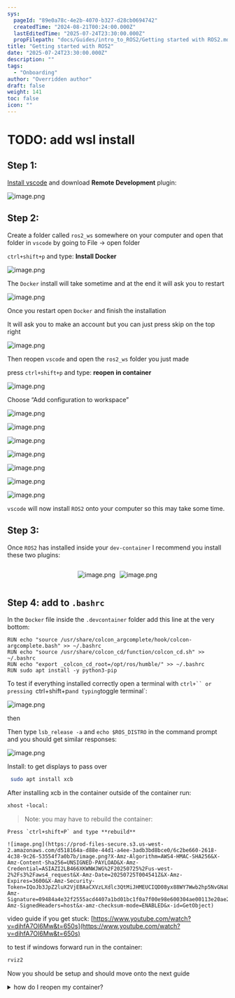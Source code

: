 ```yaml
---
sys:
  pageId: "89e0a78c-4e2b-4070-b327-d28cb0694742"
  createdTime: "2024-08-21T00:24:00.000Z"
  lastEditedTime: "2025-07-24T23:30:00.000Z"
  propFilepath: "docs/Guides/intro_to_ROS2/Getting started with ROS2.md"
title: "Getting started with ROS2"
date: "2025-07-24T23:30:00.000Z"
description: ""
tags:
  - "Onboarding"
author: "Overridden author"
draft: false
weight: 141
toc: false
icon: ""
---
```


# TODO: add wsl install

## Step 1:

[Install vscode](https://code.visualstudio.com/download) and download **Remote Development** plugin:

![image.png](https://prod-files-secure.s3.us-west-2.amazonaws.com/d518164a-d88e-44d1-a4ee-3adb3bd8bce0/efb52993-1881-4a40-b95e-6f020334f022/image.png?X-Amz-Algorithm=AWS4-HMAC-SHA256&X-Amz-Content-Sha256=UNSIGNED-PAYLOAD&X-Amz-Credential=ASIAZI2LB4667EMQTEVS%2F20250725%2Fus-west-2%2Fs3%2Faws4_request&X-Amz-Date=20250725T004534Z&X-Amz-Expires=3600&X-Amz-Security-Token=IQoJb3JpZ2luX2VjEBAaCXVzLXdlc3QtMiJIMEYCIQDqUZ%2FZkLbmGdbhWGvIsuTCrxGlZ0%2B47iQeDwT%2BbTUeeQIhAJXEd2%2BFBQt5zZM0ni%2BraV4syLv8BVdizG%2BuP1vtPcN6Kv8DCDkQABoMNjM3NDIzMTgzODA1IgxavljAIGW2jUBPoLAq3APRK%2BfsM7fAOgk%2FrZuqe39t10%2BkJrnzdBw%2BfoE1%2Fn7kpQ0DkUDENHaXV5dToPC9qAAXEEd3vTJymI0veNdYW6LdDXM0SQOVvlmjwPeOk%2FIf5mnUH9hARK6t7xqMRQQpROs8aZuDoP44jWMURNyHoY7LBvtVo8V4aIQm5UtnT%2B3N90ogR9GO3esoTX6UMCd7pGstyUBt6DJRP76CI5mD8%2F0sQxAZGB5%2Bep86KMUji45vesRgbjIT9ZZJmmbt5UJMq96bPiXs%2B74ovY7PEsTcpA9IX7bCk3cM51rPc6cuYo0nJijcD%2F%2F5OchEkcmcrhDBQuePaMOtZ%2FVz%2BkiK46U3eggIfxjWGO3oDe9eglYNIO3JW%2F84I2jj9cJbBBEUXKZJq%2B43BNZmVi5eefw4EXhr3bJFpuKLW7ZTUWi5XVZp76yaWwz%2BzxLzscHJToK3%2BnYoZTF12yjvEYHJwjiLYY80ltJbsFfdfxa1GlTN32xdar4%2FWQbUq%2BS%2FojksTpyA3ra%2FavR8NF2fKbDhQ44bQ3cAZM0BdE51Z5P3OPRhmPOMsFNlebypis9c3LbvpDPkpDhKD12B94XduOOrHQO9OBeVUWJDbSLymdofwvlztVuGDsswPoo2dMBk%2BqR0J2B%2FGjDDiovEBjqkAZtBX7TWUxVh6usrjFSujSBbgogLwm99v24%2B4A77GTeJNIZjQWX6P6AbxmtpobrIMTcT%2FUcLTOLvkP4FvAhn2RVc2FBKYmC6%2B4JZU4vRoIWpA1N58yFCFJDF5MlP%2Br7vf8gMyQtkF5sRNz7gP1mzBEMS2NCLdbvoMokgfkEi3uw5l9i4cfnv2VWCB%2BQ%2Bz21xh%2B%2FsL9PgB02t96MNxWfIgA5ZHtG8&X-Amz-Signature=eb2979f883ed0021608cd080d3bd69d5ba440fd45b0a8474bb250ea565fdd8df&X-Amz-SignedHeaders=host&x-amz-checksum-mode=ENABLED&x-id=GetObject)

## Step 2:

Create a folder called `ros2_ws` somewhere on your computer and open that folder in `vscode` by going to File → open folder 

`ctrl+shift+p` and type: **Install Docker**

![image.png](https://prod-files-secure.s3.us-west-2.amazonaws.com/d518164a-d88e-44d1-a4ee-3adb3bd8bce0/2269dc0e-1cd5-47ff-bceb-c04ad9b2eab0/image.png?X-Amz-Algorithm=AWS4-HMAC-SHA256&X-Amz-Content-Sha256=UNSIGNED-PAYLOAD&X-Amz-Credential=ASIAZI2LB4667EMQTEVS%2F20250725%2Fus-west-2%2Fs3%2Faws4_request&X-Amz-Date=20250725T004534Z&X-Amz-Expires=3600&X-Amz-Security-Token=IQoJb3JpZ2luX2VjEBAaCXVzLXdlc3QtMiJIMEYCIQDqUZ%2FZkLbmGdbhWGvIsuTCrxGlZ0%2B47iQeDwT%2BbTUeeQIhAJXEd2%2BFBQt5zZM0ni%2BraV4syLv8BVdizG%2BuP1vtPcN6Kv8DCDkQABoMNjM3NDIzMTgzODA1IgxavljAIGW2jUBPoLAq3APRK%2BfsM7fAOgk%2FrZuqe39t10%2BkJrnzdBw%2BfoE1%2Fn7kpQ0DkUDENHaXV5dToPC9qAAXEEd3vTJymI0veNdYW6LdDXM0SQOVvlmjwPeOk%2FIf5mnUH9hARK6t7xqMRQQpROs8aZuDoP44jWMURNyHoY7LBvtVo8V4aIQm5UtnT%2B3N90ogR9GO3esoTX6UMCd7pGstyUBt6DJRP76CI5mD8%2F0sQxAZGB5%2Bep86KMUji45vesRgbjIT9ZZJmmbt5UJMq96bPiXs%2B74ovY7PEsTcpA9IX7bCk3cM51rPc6cuYo0nJijcD%2F%2F5OchEkcmcrhDBQuePaMOtZ%2FVz%2BkiK46U3eggIfxjWGO3oDe9eglYNIO3JW%2F84I2jj9cJbBBEUXKZJq%2B43BNZmVi5eefw4EXhr3bJFpuKLW7ZTUWi5XVZp76yaWwz%2BzxLzscHJToK3%2BnYoZTF12yjvEYHJwjiLYY80ltJbsFfdfxa1GlTN32xdar4%2FWQbUq%2BS%2FojksTpyA3ra%2FavR8NF2fKbDhQ44bQ3cAZM0BdE51Z5P3OPRhmPOMsFNlebypis9c3LbvpDPkpDhKD12B94XduOOrHQO9OBeVUWJDbSLymdofwvlztVuGDsswPoo2dMBk%2BqR0J2B%2FGjDDiovEBjqkAZtBX7TWUxVh6usrjFSujSBbgogLwm99v24%2B4A77GTeJNIZjQWX6P6AbxmtpobrIMTcT%2FUcLTOLvkP4FvAhn2RVc2FBKYmC6%2B4JZU4vRoIWpA1N58yFCFJDF5MlP%2Br7vf8gMyQtkF5sRNz7gP1mzBEMS2NCLdbvoMokgfkEi3uw5l9i4cfnv2VWCB%2BQ%2Bz21xh%2B%2FsL9PgB02t96MNxWfIgA5ZHtG8&X-Amz-Signature=89378c056d2ef3877185c021390ee39be01ad57bc63c027c71be479388607ae7&X-Amz-SignedHeaders=host&x-amz-checksum-mode=ENABLED&x-id=GetObject)

The `Docker` install will take sometime and at the end it will ask you to restart

![image.png](https://prod-files-secure.s3.us-west-2.amazonaws.com/d518164a-d88e-44d1-a4ee-3adb3bd8bce0/ed233f78-be33-4b1f-b89c-9c346c0e961e/image.png?X-Amz-Algorithm=AWS4-HMAC-SHA256&X-Amz-Content-Sha256=UNSIGNED-PAYLOAD&X-Amz-Credential=ASIAZI2LB4667EMQTEVS%2F20250725%2Fus-west-2%2Fs3%2Faws4_request&X-Amz-Date=20250725T004534Z&X-Amz-Expires=3600&X-Amz-Security-Token=IQoJb3JpZ2luX2VjEBAaCXVzLXdlc3QtMiJIMEYCIQDqUZ%2FZkLbmGdbhWGvIsuTCrxGlZ0%2B47iQeDwT%2BbTUeeQIhAJXEd2%2BFBQt5zZM0ni%2BraV4syLv8BVdizG%2BuP1vtPcN6Kv8DCDkQABoMNjM3NDIzMTgzODA1IgxavljAIGW2jUBPoLAq3APRK%2BfsM7fAOgk%2FrZuqe39t10%2BkJrnzdBw%2BfoE1%2Fn7kpQ0DkUDENHaXV5dToPC9qAAXEEd3vTJymI0veNdYW6LdDXM0SQOVvlmjwPeOk%2FIf5mnUH9hARK6t7xqMRQQpROs8aZuDoP44jWMURNyHoY7LBvtVo8V4aIQm5UtnT%2B3N90ogR9GO3esoTX6UMCd7pGstyUBt6DJRP76CI5mD8%2F0sQxAZGB5%2Bep86KMUji45vesRgbjIT9ZZJmmbt5UJMq96bPiXs%2B74ovY7PEsTcpA9IX7bCk3cM51rPc6cuYo0nJijcD%2F%2F5OchEkcmcrhDBQuePaMOtZ%2FVz%2BkiK46U3eggIfxjWGO3oDe9eglYNIO3JW%2F84I2jj9cJbBBEUXKZJq%2B43BNZmVi5eefw4EXhr3bJFpuKLW7ZTUWi5XVZp76yaWwz%2BzxLzscHJToK3%2BnYoZTF12yjvEYHJwjiLYY80ltJbsFfdfxa1GlTN32xdar4%2FWQbUq%2BS%2FojksTpyA3ra%2FavR8NF2fKbDhQ44bQ3cAZM0BdE51Z5P3OPRhmPOMsFNlebypis9c3LbvpDPkpDhKD12B94XduOOrHQO9OBeVUWJDbSLymdofwvlztVuGDsswPoo2dMBk%2BqR0J2B%2FGjDDiovEBjqkAZtBX7TWUxVh6usrjFSujSBbgogLwm99v24%2B4A77GTeJNIZjQWX6P6AbxmtpobrIMTcT%2FUcLTOLvkP4FvAhn2RVc2FBKYmC6%2B4JZU4vRoIWpA1N58yFCFJDF5MlP%2Br7vf8gMyQtkF5sRNz7gP1mzBEMS2NCLdbvoMokgfkEi3uw5l9i4cfnv2VWCB%2BQ%2Bz21xh%2B%2FsL9PgB02t96MNxWfIgA5ZHtG8&X-Amz-Signature=8e758d4c9a2d7c9f4d2e2d75e7131300834811e01b98e32588a4529f2c2c8c82&X-Amz-SignedHeaders=host&x-amz-checksum-mode=ENABLED&x-id=GetObject)

Once you restart open `Docker` and finish the installation

It will ask you to make an account but you can just press skip on the top right

![image.png](https://prod-files-secure.s3.us-west-2.amazonaws.com/d518164a-d88e-44d1-a4ee-3adb3bd8bce0/21010ad9-1659-4fd9-9f59-9932a09b2a3d/image.png?X-Amz-Algorithm=AWS4-HMAC-SHA256&X-Amz-Content-Sha256=UNSIGNED-PAYLOAD&X-Amz-Credential=ASIAZI2LB4667EMQTEVS%2F20250725%2Fus-west-2%2Fs3%2Faws4_request&X-Amz-Date=20250725T004534Z&X-Amz-Expires=3600&X-Amz-Security-Token=IQoJb3JpZ2luX2VjEBAaCXVzLXdlc3QtMiJIMEYCIQDqUZ%2FZkLbmGdbhWGvIsuTCrxGlZ0%2B47iQeDwT%2BbTUeeQIhAJXEd2%2BFBQt5zZM0ni%2BraV4syLv8BVdizG%2BuP1vtPcN6Kv8DCDkQABoMNjM3NDIzMTgzODA1IgxavljAIGW2jUBPoLAq3APRK%2BfsM7fAOgk%2FrZuqe39t10%2BkJrnzdBw%2BfoE1%2Fn7kpQ0DkUDENHaXV5dToPC9qAAXEEd3vTJymI0veNdYW6LdDXM0SQOVvlmjwPeOk%2FIf5mnUH9hARK6t7xqMRQQpROs8aZuDoP44jWMURNyHoY7LBvtVo8V4aIQm5UtnT%2B3N90ogR9GO3esoTX6UMCd7pGstyUBt6DJRP76CI5mD8%2F0sQxAZGB5%2Bep86KMUji45vesRgbjIT9ZZJmmbt5UJMq96bPiXs%2B74ovY7PEsTcpA9IX7bCk3cM51rPc6cuYo0nJijcD%2F%2F5OchEkcmcrhDBQuePaMOtZ%2FVz%2BkiK46U3eggIfxjWGO3oDe9eglYNIO3JW%2F84I2jj9cJbBBEUXKZJq%2B43BNZmVi5eefw4EXhr3bJFpuKLW7ZTUWi5XVZp76yaWwz%2BzxLzscHJToK3%2BnYoZTF12yjvEYHJwjiLYY80ltJbsFfdfxa1GlTN32xdar4%2FWQbUq%2BS%2FojksTpyA3ra%2FavR8NF2fKbDhQ44bQ3cAZM0BdE51Z5P3OPRhmPOMsFNlebypis9c3LbvpDPkpDhKD12B94XduOOrHQO9OBeVUWJDbSLymdofwvlztVuGDsswPoo2dMBk%2BqR0J2B%2FGjDDiovEBjqkAZtBX7TWUxVh6usrjFSujSBbgogLwm99v24%2B4A77GTeJNIZjQWX6P6AbxmtpobrIMTcT%2FUcLTOLvkP4FvAhn2RVc2FBKYmC6%2B4JZU4vRoIWpA1N58yFCFJDF5MlP%2Br7vf8gMyQtkF5sRNz7gP1mzBEMS2NCLdbvoMokgfkEi3uw5l9i4cfnv2VWCB%2BQ%2Bz21xh%2B%2FsL9PgB02t96MNxWfIgA5ZHtG8&X-Amz-Signature=7a5aa78c9523f52b8f76e9528a535c97fc05190112cc1271d0e99e88db2591f6&X-Amz-SignedHeaders=host&x-amz-checksum-mode=ENABLED&x-id=GetObject)

Then reopen `vscode` and open the `ros2_ws` folder you just made

press `ctrl+shift+p` and type: **reopen in container**

![image.png](https://prod-files-secure.s3.us-west-2.amazonaws.com/d518164a-d88e-44d1-a4ee-3adb3bd8bce0/4e93b8c2-41ad-488c-8095-c74205196118/image.png?X-Amz-Algorithm=AWS4-HMAC-SHA256&X-Amz-Content-Sha256=UNSIGNED-PAYLOAD&X-Amz-Credential=ASIAZI2LB4667EMQTEVS%2F20250725%2Fus-west-2%2Fs3%2Faws4_request&X-Amz-Date=20250725T004534Z&X-Amz-Expires=3600&X-Amz-Security-Token=IQoJb3JpZ2luX2VjEBAaCXVzLXdlc3QtMiJIMEYCIQDqUZ%2FZkLbmGdbhWGvIsuTCrxGlZ0%2B47iQeDwT%2BbTUeeQIhAJXEd2%2BFBQt5zZM0ni%2BraV4syLv8BVdizG%2BuP1vtPcN6Kv8DCDkQABoMNjM3NDIzMTgzODA1IgxavljAIGW2jUBPoLAq3APRK%2BfsM7fAOgk%2FrZuqe39t10%2BkJrnzdBw%2BfoE1%2Fn7kpQ0DkUDENHaXV5dToPC9qAAXEEd3vTJymI0veNdYW6LdDXM0SQOVvlmjwPeOk%2FIf5mnUH9hARK6t7xqMRQQpROs8aZuDoP44jWMURNyHoY7LBvtVo8V4aIQm5UtnT%2B3N90ogR9GO3esoTX6UMCd7pGstyUBt6DJRP76CI5mD8%2F0sQxAZGB5%2Bep86KMUji45vesRgbjIT9ZZJmmbt5UJMq96bPiXs%2B74ovY7PEsTcpA9IX7bCk3cM51rPc6cuYo0nJijcD%2F%2F5OchEkcmcrhDBQuePaMOtZ%2FVz%2BkiK46U3eggIfxjWGO3oDe9eglYNIO3JW%2F84I2jj9cJbBBEUXKZJq%2B43BNZmVi5eefw4EXhr3bJFpuKLW7ZTUWi5XVZp76yaWwz%2BzxLzscHJToK3%2BnYoZTF12yjvEYHJwjiLYY80ltJbsFfdfxa1GlTN32xdar4%2FWQbUq%2BS%2FojksTpyA3ra%2FavR8NF2fKbDhQ44bQ3cAZM0BdE51Z5P3OPRhmPOMsFNlebypis9c3LbvpDPkpDhKD12B94XduOOrHQO9OBeVUWJDbSLymdofwvlztVuGDsswPoo2dMBk%2BqR0J2B%2FGjDDiovEBjqkAZtBX7TWUxVh6usrjFSujSBbgogLwm99v24%2B4A77GTeJNIZjQWX6P6AbxmtpobrIMTcT%2FUcLTOLvkP4FvAhn2RVc2FBKYmC6%2B4JZU4vRoIWpA1N58yFCFJDF5MlP%2Br7vf8gMyQtkF5sRNz7gP1mzBEMS2NCLdbvoMokgfkEi3uw5l9i4cfnv2VWCB%2BQ%2Bz21xh%2B%2FsL9PgB02t96MNxWfIgA5ZHtG8&X-Amz-Signature=9598c7f49722627125d3f7bbfa11fcdf4146dbb284d5ffcdad9ab52d8bd8b763&X-Amz-SignedHeaders=host&x-amz-checksum-mode=ENABLED&x-id=GetObject)

Choose “Add configuration to workspace”

![image.png](https://prod-files-secure.s3.us-west-2.amazonaws.com/d518164a-d88e-44d1-a4ee-3adb3bd8bce0/9560b282-5060-4989-ba37-97e7b2c22476/image.png?X-Amz-Algorithm=AWS4-HMAC-SHA256&X-Amz-Content-Sha256=UNSIGNED-PAYLOAD&X-Amz-Credential=ASIAZI2LB4667EMQTEVS%2F20250725%2Fus-west-2%2Fs3%2Faws4_request&X-Amz-Date=20250725T004534Z&X-Amz-Expires=3600&X-Amz-Security-Token=IQoJb3JpZ2luX2VjEBAaCXVzLXdlc3QtMiJIMEYCIQDqUZ%2FZkLbmGdbhWGvIsuTCrxGlZ0%2B47iQeDwT%2BbTUeeQIhAJXEd2%2BFBQt5zZM0ni%2BraV4syLv8BVdizG%2BuP1vtPcN6Kv8DCDkQABoMNjM3NDIzMTgzODA1IgxavljAIGW2jUBPoLAq3APRK%2BfsM7fAOgk%2FrZuqe39t10%2BkJrnzdBw%2BfoE1%2Fn7kpQ0DkUDENHaXV5dToPC9qAAXEEd3vTJymI0veNdYW6LdDXM0SQOVvlmjwPeOk%2FIf5mnUH9hARK6t7xqMRQQpROs8aZuDoP44jWMURNyHoY7LBvtVo8V4aIQm5UtnT%2B3N90ogR9GO3esoTX6UMCd7pGstyUBt6DJRP76CI5mD8%2F0sQxAZGB5%2Bep86KMUji45vesRgbjIT9ZZJmmbt5UJMq96bPiXs%2B74ovY7PEsTcpA9IX7bCk3cM51rPc6cuYo0nJijcD%2F%2F5OchEkcmcrhDBQuePaMOtZ%2FVz%2BkiK46U3eggIfxjWGO3oDe9eglYNIO3JW%2F84I2jj9cJbBBEUXKZJq%2B43BNZmVi5eefw4EXhr3bJFpuKLW7ZTUWi5XVZp76yaWwz%2BzxLzscHJToK3%2BnYoZTF12yjvEYHJwjiLYY80ltJbsFfdfxa1GlTN32xdar4%2FWQbUq%2BS%2FojksTpyA3ra%2FavR8NF2fKbDhQ44bQ3cAZM0BdE51Z5P3OPRhmPOMsFNlebypis9c3LbvpDPkpDhKD12B94XduOOrHQO9OBeVUWJDbSLymdofwvlztVuGDsswPoo2dMBk%2BqR0J2B%2FGjDDiovEBjqkAZtBX7TWUxVh6usrjFSujSBbgogLwm99v24%2B4A77GTeJNIZjQWX6P6AbxmtpobrIMTcT%2FUcLTOLvkP4FvAhn2RVc2FBKYmC6%2B4JZU4vRoIWpA1N58yFCFJDF5MlP%2Br7vf8gMyQtkF5sRNz7gP1mzBEMS2NCLdbvoMokgfkEi3uw5l9i4cfnv2VWCB%2BQ%2Bz21xh%2B%2FsL9PgB02t96MNxWfIgA5ZHtG8&X-Amz-Signature=8dcf1756275981c7f670570f966977e98f50a160f5416eeec46a7463d37ac1e8&X-Amz-SignedHeaders=host&x-amz-checksum-mode=ENABLED&x-id=GetObject)

![image.png](https://prod-files-secure.s3.us-west-2.amazonaws.com/d518164a-d88e-44d1-a4ee-3adb3bd8bce0/2ee63f81-886b-48e8-a553-dc6e5eac99e4/image.png?X-Amz-Algorithm=AWS4-HMAC-SHA256&X-Amz-Content-Sha256=UNSIGNED-PAYLOAD&X-Amz-Credential=ASIAZI2LB4667EMQTEVS%2F20250725%2Fus-west-2%2Fs3%2Faws4_request&X-Amz-Date=20250725T004534Z&X-Amz-Expires=3600&X-Amz-Security-Token=IQoJb3JpZ2luX2VjEBAaCXVzLXdlc3QtMiJIMEYCIQDqUZ%2FZkLbmGdbhWGvIsuTCrxGlZ0%2B47iQeDwT%2BbTUeeQIhAJXEd2%2BFBQt5zZM0ni%2BraV4syLv8BVdizG%2BuP1vtPcN6Kv8DCDkQABoMNjM3NDIzMTgzODA1IgxavljAIGW2jUBPoLAq3APRK%2BfsM7fAOgk%2FrZuqe39t10%2BkJrnzdBw%2BfoE1%2Fn7kpQ0DkUDENHaXV5dToPC9qAAXEEd3vTJymI0veNdYW6LdDXM0SQOVvlmjwPeOk%2FIf5mnUH9hARK6t7xqMRQQpROs8aZuDoP44jWMURNyHoY7LBvtVo8V4aIQm5UtnT%2B3N90ogR9GO3esoTX6UMCd7pGstyUBt6DJRP76CI5mD8%2F0sQxAZGB5%2Bep86KMUji45vesRgbjIT9ZZJmmbt5UJMq96bPiXs%2B74ovY7PEsTcpA9IX7bCk3cM51rPc6cuYo0nJijcD%2F%2F5OchEkcmcrhDBQuePaMOtZ%2FVz%2BkiK46U3eggIfxjWGO3oDe9eglYNIO3JW%2F84I2jj9cJbBBEUXKZJq%2B43BNZmVi5eefw4EXhr3bJFpuKLW7ZTUWi5XVZp76yaWwz%2BzxLzscHJToK3%2BnYoZTF12yjvEYHJwjiLYY80ltJbsFfdfxa1GlTN32xdar4%2FWQbUq%2BS%2FojksTpyA3ra%2FavR8NF2fKbDhQ44bQ3cAZM0BdE51Z5P3OPRhmPOMsFNlebypis9c3LbvpDPkpDhKD12B94XduOOrHQO9OBeVUWJDbSLymdofwvlztVuGDsswPoo2dMBk%2BqR0J2B%2FGjDDiovEBjqkAZtBX7TWUxVh6usrjFSujSBbgogLwm99v24%2B4A77GTeJNIZjQWX6P6AbxmtpobrIMTcT%2FUcLTOLvkP4FvAhn2RVc2FBKYmC6%2B4JZU4vRoIWpA1N58yFCFJDF5MlP%2Br7vf8gMyQtkF5sRNz7gP1mzBEMS2NCLdbvoMokgfkEi3uw5l9i4cfnv2VWCB%2BQ%2Bz21xh%2B%2FsL9PgB02t96MNxWfIgA5ZHtG8&X-Amz-Signature=2316f7ee5cff3389924f9e15c6112444b4ba96462a4e615ef9b9e11f7c62bf2c&X-Amz-SignedHeaders=host&x-amz-checksum-mode=ENABLED&x-id=GetObject)

![image.png](https://prod-files-secure.s3.us-west-2.amazonaws.com/d518164a-d88e-44d1-a4ee-3adb3bd8bce0/e0fd626c-c8b6-4b2c-95d1-fa4c26514504/image.png?X-Amz-Algorithm=AWS4-HMAC-SHA256&X-Amz-Content-Sha256=UNSIGNED-PAYLOAD&X-Amz-Credential=ASIAZI2LB4667EMQTEVS%2F20250725%2Fus-west-2%2Fs3%2Faws4_request&X-Amz-Date=20250725T004534Z&X-Amz-Expires=3600&X-Amz-Security-Token=IQoJb3JpZ2luX2VjEBAaCXVzLXdlc3QtMiJIMEYCIQDqUZ%2FZkLbmGdbhWGvIsuTCrxGlZ0%2B47iQeDwT%2BbTUeeQIhAJXEd2%2BFBQt5zZM0ni%2BraV4syLv8BVdizG%2BuP1vtPcN6Kv8DCDkQABoMNjM3NDIzMTgzODA1IgxavljAIGW2jUBPoLAq3APRK%2BfsM7fAOgk%2FrZuqe39t10%2BkJrnzdBw%2BfoE1%2Fn7kpQ0DkUDENHaXV5dToPC9qAAXEEd3vTJymI0veNdYW6LdDXM0SQOVvlmjwPeOk%2FIf5mnUH9hARK6t7xqMRQQpROs8aZuDoP44jWMURNyHoY7LBvtVo8V4aIQm5UtnT%2B3N90ogR9GO3esoTX6UMCd7pGstyUBt6DJRP76CI5mD8%2F0sQxAZGB5%2Bep86KMUji45vesRgbjIT9ZZJmmbt5UJMq96bPiXs%2B74ovY7PEsTcpA9IX7bCk3cM51rPc6cuYo0nJijcD%2F%2F5OchEkcmcrhDBQuePaMOtZ%2FVz%2BkiK46U3eggIfxjWGO3oDe9eglYNIO3JW%2F84I2jj9cJbBBEUXKZJq%2B43BNZmVi5eefw4EXhr3bJFpuKLW7ZTUWi5XVZp76yaWwz%2BzxLzscHJToK3%2BnYoZTF12yjvEYHJwjiLYY80ltJbsFfdfxa1GlTN32xdar4%2FWQbUq%2BS%2FojksTpyA3ra%2FavR8NF2fKbDhQ44bQ3cAZM0BdE51Z5P3OPRhmPOMsFNlebypis9c3LbvpDPkpDhKD12B94XduOOrHQO9OBeVUWJDbSLymdofwvlztVuGDsswPoo2dMBk%2BqR0J2B%2FGjDDiovEBjqkAZtBX7TWUxVh6usrjFSujSBbgogLwm99v24%2B4A77GTeJNIZjQWX6P6AbxmtpobrIMTcT%2FUcLTOLvkP4FvAhn2RVc2FBKYmC6%2B4JZU4vRoIWpA1N58yFCFJDF5MlP%2Br7vf8gMyQtkF5sRNz7gP1mzBEMS2NCLdbvoMokgfkEi3uw5l9i4cfnv2VWCB%2BQ%2Bz21xh%2B%2FsL9PgB02t96MNxWfIgA5ZHtG8&X-Amz-Signature=5a30a83035154234e39336b7ead11a287afe89ccaf5ea567c4a386e4a512df58&X-Amz-SignedHeaders=host&x-amz-checksum-mode=ENABLED&x-id=GetObject)

![image.png](https://prod-files-secure.s3.us-west-2.amazonaws.com/d518164a-d88e-44d1-a4ee-3adb3bd8bce0/a2e13f50-d2ab-4719-a4c2-7ced634bfc9d/image.png?X-Amz-Algorithm=AWS4-HMAC-SHA256&X-Amz-Content-Sha256=UNSIGNED-PAYLOAD&X-Amz-Credential=ASIAZI2LB4667EMQTEVS%2F20250725%2Fus-west-2%2Fs3%2Faws4_request&X-Amz-Date=20250725T004534Z&X-Amz-Expires=3600&X-Amz-Security-Token=IQoJb3JpZ2luX2VjEBAaCXVzLXdlc3QtMiJIMEYCIQDqUZ%2FZkLbmGdbhWGvIsuTCrxGlZ0%2B47iQeDwT%2BbTUeeQIhAJXEd2%2BFBQt5zZM0ni%2BraV4syLv8BVdizG%2BuP1vtPcN6Kv8DCDkQABoMNjM3NDIzMTgzODA1IgxavljAIGW2jUBPoLAq3APRK%2BfsM7fAOgk%2FrZuqe39t10%2BkJrnzdBw%2BfoE1%2Fn7kpQ0DkUDENHaXV5dToPC9qAAXEEd3vTJymI0veNdYW6LdDXM0SQOVvlmjwPeOk%2FIf5mnUH9hARK6t7xqMRQQpROs8aZuDoP44jWMURNyHoY7LBvtVo8V4aIQm5UtnT%2B3N90ogR9GO3esoTX6UMCd7pGstyUBt6DJRP76CI5mD8%2F0sQxAZGB5%2Bep86KMUji45vesRgbjIT9ZZJmmbt5UJMq96bPiXs%2B74ovY7PEsTcpA9IX7bCk3cM51rPc6cuYo0nJijcD%2F%2F5OchEkcmcrhDBQuePaMOtZ%2FVz%2BkiK46U3eggIfxjWGO3oDe9eglYNIO3JW%2F84I2jj9cJbBBEUXKZJq%2B43BNZmVi5eefw4EXhr3bJFpuKLW7ZTUWi5XVZp76yaWwz%2BzxLzscHJToK3%2BnYoZTF12yjvEYHJwjiLYY80ltJbsFfdfxa1GlTN32xdar4%2FWQbUq%2BS%2FojksTpyA3ra%2FavR8NF2fKbDhQ44bQ3cAZM0BdE51Z5P3OPRhmPOMsFNlebypis9c3LbvpDPkpDhKD12B94XduOOrHQO9OBeVUWJDbSLymdofwvlztVuGDsswPoo2dMBk%2BqR0J2B%2FGjDDiovEBjqkAZtBX7TWUxVh6usrjFSujSBbgogLwm99v24%2B4A77GTeJNIZjQWX6P6AbxmtpobrIMTcT%2FUcLTOLvkP4FvAhn2RVc2FBKYmC6%2B4JZU4vRoIWpA1N58yFCFJDF5MlP%2Br7vf8gMyQtkF5sRNz7gP1mzBEMS2NCLdbvoMokgfkEi3uw5l9i4cfnv2VWCB%2BQ%2Bz21xh%2B%2FsL9PgB02t96MNxWfIgA5ZHtG8&X-Amz-Signature=dfa8e1d9c65bec8c3ff5f254c36c9a827aa815199c4606c79e75c4d5bcd684c2&X-Amz-SignedHeaders=host&x-amz-checksum-mode=ENABLED&x-id=GetObject)

![image.png](https://prod-files-secure.s3.us-west-2.amazonaws.com/d518164a-d88e-44d1-a4ee-3adb3bd8bce0/6cc478ad-aaba-4bf7-9fcc-403277ab896c/image.png?X-Amz-Algorithm=AWS4-HMAC-SHA256&X-Amz-Content-Sha256=UNSIGNED-PAYLOAD&X-Amz-Credential=ASIAZI2LB4667EMQTEVS%2F20250725%2Fus-west-2%2Fs3%2Faws4_request&X-Amz-Date=20250725T004534Z&X-Amz-Expires=3600&X-Amz-Security-Token=IQoJb3JpZ2luX2VjEBAaCXVzLXdlc3QtMiJIMEYCIQDqUZ%2FZkLbmGdbhWGvIsuTCrxGlZ0%2B47iQeDwT%2BbTUeeQIhAJXEd2%2BFBQt5zZM0ni%2BraV4syLv8BVdizG%2BuP1vtPcN6Kv8DCDkQABoMNjM3NDIzMTgzODA1IgxavljAIGW2jUBPoLAq3APRK%2BfsM7fAOgk%2FrZuqe39t10%2BkJrnzdBw%2BfoE1%2Fn7kpQ0DkUDENHaXV5dToPC9qAAXEEd3vTJymI0veNdYW6LdDXM0SQOVvlmjwPeOk%2FIf5mnUH9hARK6t7xqMRQQpROs8aZuDoP44jWMURNyHoY7LBvtVo8V4aIQm5UtnT%2B3N90ogR9GO3esoTX6UMCd7pGstyUBt6DJRP76CI5mD8%2F0sQxAZGB5%2Bep86KMUji45vesRgbjIT9ZZJmmbt5UJMq96bPiXs%2B74ovY7PEsTcpA9IX7bCk3cM51rPc6cuYo0nJijcD%2F%2F5OchEkcmcrhDBQuePaMOtZ%2FVz%2BkiK46U3eggIfxjWGO3oDe9eglYNIO3JW%2F84I2jj9cJbBBEUXKZJq%2B43BNZmVi5eefw4EXhr3bJFpuKLW7ZTUWi5XVZp76yaWwz%2BzxLzscHJToK3%2BnYoZTF12yjvEYHJwjiLYY80ltJbsFfdfxa1GlTN32xdar4%2FWQbUq%2BS%2FojksTpyA3ra%2FavR8NF2fKbDhQ44bQ3cAZM0BdE51Z5P3OPRhmPOMsFNlebypis9c3LbvpDPkpDhKD12B94XduOOrHQO9OBeVUWJDbSLymdofwvlztVuGDsswPoo2dMBk%2BqR0J2B%2FGjDDiovEBjqkAZtBX7TWUxVh6usrjFSujSBbgogLwm99v24%2B4A77GTeJNIZjQWX6P6AbxmtpobrIMTcT%2FUcLTOLvkP4FvAhn2RVc2FBKYmC6%2B4JZU4vRoIWpA1N58yFCFJDF5MlP%2Br7vf8gMyQtkF5sRNz7gP1mzBEMS2NCLdbvoMokgfkEi3uw5l9i4cfnv2VWCB%2BQ%2Bz21xh%2B%2FsL9PgB02t96MNxWfIgA5ZHtG8&X-Amz-Signature=2d125a9858414df1179991d90c70d9b5db8cf3bdacc5f9268fa3044dc9944579&X-Amz-SignedHeaders=host&x-amz-checksum-mode=ENABLED&x-id=GetObject)

![image.png](https://prod-files-secure.s3.us-west-2.amazonaws.com/d518164a-d88e-44d1-a4ee-3adb3bd8bce0/53255b28-f75e-430f-b9e3-c0ac8577e42b/image.png?X-Amz-Algorithm=AWS4-HMAC-SHA256&X-Amz-Content-Sha256=UNSIGNED-PAYLOAD&X-Amz-Credential=ASIAZI2LB4667EMQTEVS%2F20250725%2Fus-west-2%2Fs3%2Faws4_request&X-Amz-Date=20250725T004534Z&X-Amz-Expires=3600&X-Amz-Security-Token=IQoJb3JpZ2luX2VjEBAaCXVzLXdlc3QtMiJIMEYCIQDqUZ%2FZkLbmGdbhWGvIsuTCrxGlZ0%2B47iQeDwT%2BbTUeeQIhAJXEd2%2BFBQt5zZM0ni%2BraV4syLv8BVdizG%2BuP1vtPcN6Kv8DCDkQABoMNjM3NDIzMTgzODA1IgxavljAIGW2jUBPoLAq3APRK%2BfsM7fAOgk%2FrZuqe39t10%2BkJrnzdBw%2BfoE1%2Fn7kpQ0DkUDENHaXV5dToPC9qAAXEEd3vTJymI0veNdYW6LdDXM0SQOVvlmjwPeOk%2FIf5mnUH9hARK6t7xqMRQQpROs8aZuDoP44jWMURNyHoY7LBvtVo8V4aIQm5UtnT%2B3N90ogR9GO3esoTX6UMCd7pGstyUBt6DJRP76CI5mD8%2F0sQxAZGB5%2Bep86KMUji45vesRgbjIT9ZZJmmbt5UJMq96bPiXs%2B74ovY7PEsTcpA9IX7bCk3cM51rPc6cuYo0nJijcD%2F%2F5OchEkcmcrhDBQuePaMOtZ%2FVz%2BkiK46U3eggIfxjWGO3oDe9eglYNIO3JW%2F84I2jj9cJbBBEUXKZJq%2B43BNZmVi5eefw4EXhr3bJFpuKLW7ZTUWi5XVZp76yaWwz%2BzxLzscHJToK3%2BnYoZTF12yjvEYHJwjiLYY80ltJbsFfdfxa1GlTN32xdar4%2FWQbUq%2BS%2FojksTpyA3ra%2FavR8NF2fKbDhQ44bQ3cAZM0BdE51Z5P3OPRhmPOMsFNlebypis9c3LbvpDPkpDhKD12B94XduOOrHQO9OBeVUWJDbSLymdofwvlztVuGDsswPoo2dMBk%2BqR0J2B%2FGjDDiovEBjqkAZtBX7TWUxVh6usrjFSujSBbgogLwm99v24%2B4A77GTeJNIZjQWX6P6AbxmtpobrIMTcT%2FUcLTOLvkP4FvAhn2RVc2FBKYmC6%2B4JZU4vRoIWpA1N58yFCFJDF5MlP%2Br7vf8gMyQtkF5sRNz7gP1mzBEMS2NCLdbvoMokgfkEi3uw5l9i4cfnv2VWCB%2BQ%2Bz21xh%2B%2FsL9PgB02t96MNxWfIgA5ZHtG8&X-Amz-Signature=ff9cb12a8a9e1e3c7caf0de28c8b82c97b728473b57a52434675533dcb0094a3&X-Amz-SignedHeaders=host&x-amz-checksum-mode=ENABLED&x-id=GetObject)

![image.png](https://prod-files-secure.s3.us-west-2.amazonaws.com/d518164a-d88e-44d1-a4ee-3adb3bd8bce0/7c562767-5af9-4ffb-97d1-327bcdf4ee00/image.png?X-Amz-Algorithm=AWS4-HMAC-SHA256&X-Amz-Content-Sha256=UNSIGNED-PAYLOAD&X-Amz-Credential=ASIAZI2LB4667EMQTEVS%2F20250725%2Fus-west-2%2Fs3%2Faws4_request&X-Amz-Date=20250725T004534Z&X-Amz-Expires=3600&X-Amz-Security-Token=IQoJb3JpZ2luX2VjEBAaCXVzLXdlc3QtMiJIMEYCIQDqUZ%2FZkLbmGdbhWGvIsuTCrxGlZ0%2B47iQeDwT%2BbTUeeQIhAJXEd2%2BFBQt5zZM0ni%2BraV4syLv8BVdizG%2BuP1vtPcN6Kv8DCDkQABoMNjM3NDIzMTgzODA1IgxavljAIGW2jUBPoLAq3APRK%2BfsM7fAOgk%2FrZuqe39t10%2BkJrnzdBw%2BfoE1%2Fn7kpQ0DkUDENHaXV5dToPC9qAAXEEd3vTJymI0veNdYW6LdDXM0SQOVvlmjwPeOk%2FIf5mnUH9hARK6t7xqMRQQpROs8aZuDoP44jWMURNyHoY7LBvtVo8V4aIQm5UtnT%2B3N90ogR9GO3esoTX6UMCd7pGstyUBt6DJRP76CI5mD8%2F0sQxAZGB5%2Bep86KMUji45vesRgbjIT9ZZJmmbt5UJMq96bPiXs%2B74ovY7PEsTcpA9IX7bCk3cM51rPc6cuYo0nJijcD%2F%2F5OchEkcmcrhDBQuePaMOtZ%2FVz%2BkiK46U3eggIfxjWGO3oDe9eglYNIO3JW%2F84I2jj9cJbBBEUXKZJq%2B43BNZmVi5eefw4EXhr3bJFpuKLW7ZTUWi5XVZp76yaWwz%2BzxLzscHJToK3%2BnYoZTF12yjvEYHJwjiLYY80ltJbsFfdfxa1GlTN32xdar4%2FWQbUq%2BS%2FojksTpyA3ra%2FavR8NF2fKbDhQ44bQ3cAZM0BdE51Z5P3OPRhmPOMsFNlebypis9c3LbvpDPkpDhKD12B94XduOOrHQO9OBeVUWJDbSLymdofwvlztVuGDsswPoo2dMBk%2BqR0J2B%2FGjDDiovEBjqkAZtBX7TWUxVh6usrjFSujSBbgogLwm99v24%2B4A77GTeJNIZjQWX6P6AbxmtpobrIMTcT%2FUcLTOLvkP4FvAhn2RVc2FBKYmC6%2B4JZU4vRoIWpA1N58yFCFJDF5MlP%2Br7vf8gMyQtkF5sRNz7gP1mzBEMS2NCLdbvoMokgfkEi3uw5l9i4cfnv2VWCB%2BQ%2Bz21xh%2B%2FsL9PgB02t96MNxWfIgA5ZHtG8&X-Amz-Signature=8eb71352b0c90497b9799f2ff9b97821b0707315f5b760dd0162e951a24eaf6b&X-Amz-SignedHeaders=host&x-amz-checksum-mode=ENABLED&x-id=GetObject)

`vscode` will now install `ROS2` onto your computer so this may take some time.

## Step 3:

Once `ROS2` has installed inside your `dev-container` I recommend you install these two plugins:

<div style="display: flex;flex-direction: row; column-gap:10px; max-width: 630px;justify-content: center;">
<div>

![image.png](https://prod-files-secure.s3.us-west-2.amazonaws.com/d518164a-d88e-44d1-a4ee-3adb3bd8bce0/3fc3d550-5a54-4ba1-ba6b-faa01cdb7369/image.png?X-Amz-Algorithm=AWS4-HMAC-SHA256&X-Amz-Content-Sha256=UNSIGNED-PAYLOAD&X-Amz-Credential=ASIAZI2LB466WX4DHPID%2F20250725%2Fus-west-2%2Fs3%2Faws4_request&X-Amz-Date=20250725T004540Z&X-Amz-Expires=3600&X-Amz-Security-Token=IQoJb3JpZ2luX2VjEBAaCXVzLXdlc3QtMiJHMEUCIQDiJwXx%2FL9XIqIwpAMUdcPEr5ci0VAgavxsHWzu8YxLcwIgILdQt4kmeBz9O9NzAuBQGVrthCWq%2Bkzazv70XAOsk1Qq%2FwMIORAAGgw2Mzc0MjMxODM4MDUiDN7mm2Avr7N6YkJQ8yrcA7PqU4gw1ypoN9OkhU3bNteToGCBPfaGleWt%2Fl4TF%2BvqzR%2BEgED%2Fn4oUOL%2BGd4T7jcgMygm%2B2JpRfW9DLfoUd5zcT%2FPRDk3uSdd2QXfs4NSFb3w6Sr%2FOsSyQqjrUQgUWIC3hddmt6Ktg%2BjGKe4LEWfA7gdnuccbmu7L74bk9HuSNKGegKgmcr38AXOL2LDi01%2BhyZcaErN8KcxbPqFz3JN9q5c9YLGFCCOa8e%2By1tEFmCMmMBwB%2BVFGQDcT7z5E9tfOOl8anZIp0ZTC3XGomLbIemopJsMYG1st9UuPiNrTxC8HiDkCBeJfzy07Fu0Po6OsRe9ufXBnBtTWs7%2B6YPiTxah43XljGFnIwP8lIBkMJ577wCgSho5z%2FfVyXvZaPlwWy0YVbHl8cqZCay4VdtcTgy3J%2BUqlnjtxQFHnPaHEdlTr3Z%2FUq0Y7KMcEQ%2BjpTyQiuOhgadl2awMNuzkFCZlXEkF5gRqHIVIS1xbNHJ%2BWPalcb9ZGSkS4YEFN%2BxELOy6SlwnyXxJ%2F0nakFqsS%2BQ9QXjxLB%2BLo9sI9N%2BY%2BLpfmxcw8e6UvjcsflkOrzzHVVcD74dCNqjm6%2FerDyE1P4BOt%2FnvLaAhO9POMG%2FW78euQ4kPpC1AIg4PMqrfBYMLWKi8QGOqUB4jyvicrCd8N%2B8%2FDWm0dc8MQN%2FrZhCpsvexDRGVpYkSeWxZai97fmDlEKOULAN9SNS5qrBz9N8smOmHE5y7iygNs8l1GSnpIkTRRCZ2lbqJC51NepyvI9FFPvTiQo6Z3%2BLIGGOAnkBe%2FjRFHQNLuh4w0RIJhpZBc1H0INg685Hblzhru8kCn57RnRnFNzlZ19hvCV6kt5bRDkDmGbLUbATf%2B6Gj0C&X-Amz-Signature=c55250cf71e2faf663e6f490a1f97b8f23d9b2ee684361d164f21c8f1fd4577c&X-Amz-SignedHeaders=host&x-amz-checksum-mode=ENABLED&x-id=GetObject)

</div>
<div>

![image.png](https://prod-files-secure.s3.us-west-2.amazonaws.com/d518164a-d88e-44d1-a4ee-3adb3bd8bce0/d994cc66-13c2-4093-a5a3-f84cf4601a82/image.png?X-Amz-Algorithm=AWS4-HMAC-SHA256&X-Amz-Content-Sha256=UNSIGNED-PAYLOAD&X-Amz-Credential=ASIAZI2LB4666GNY5PTK%2F20250725%2Fus-west-2%2Fs3%2Faws4_request&X-Amz-Date=20250725T004540Z&X-Amz-Expires=3600&X-Amz-Security-Token=IQoJb3JpZ2luX2VjEBAaCXVzLXdlc3QtMiJHMEUCIFLmgYhID5hzABdHpUpJ0xcPNUAYRdGmrE0K9vJw6weqAiEAjsPjL37rd%2FLVxasKQzK71%2BTDltUhEbbGkgF6wqWXQzAq%2FwMIORAAGgw2Mzc0MjMxODM4MDUiDPo0GhlLczVtaK7UvircA%2BuDG10o7fqPJuQQlYZHp5TKHGbtK5wXWBECiG7DvMSwjdn3SgHphFcI0CSRSQdCXINapM8F0l7kcn7%2Fq8%2FfMdT8tcyZgvsae9z3gTS%2Fhgwwebd%2F3xyLcGdoPQMm9ECWk%2FzjT411wzdp8nJYHGjsHujdjhHZuQXjsovvJXjUt8L1Q8XuSDu1oOVcjc3a%2FmnmX%2FCFy7XWA97MeuP1Ub4L7%2B84k4K%2BLv6EWC9r9byq2BPyedvRGwM7QPig6BWh03IEz7sfV1FGJ4ynUM684Kir3ys%2FGTZ9EOFoKYtewBh0acuJ8GL3%2F%2BbytAj6U3jS8%2Bsbhvv0fa8PZocHjQN3OIWNZSCqsa0IAb%2FP6uBJpnLzBpCVFKoTTVssC4ISeMWccmammdTJTuAkrC%2BDeSfJezobhJf051J7EdK3v%2FO2RHvZHeNZD1oEvG8MvPyfwhFN%2B8oMkqlbh%2FYts%2F2bBKO2DqcjO%2FkQmeMEbgHZAPtbFdh0aJwO2GHHqvrJP6zI63QpnNzQQNRhxFUFXTiERrFN%2B3pVsdF94PJWMWNHQCAtorFui6IkMT2w30FqPqJSCeLesBlmWNmOzMcxbFJUPxM7rwvBAuhtERm00Gy6QARQOmfy8sdwafIqPuivyefYo7oOMKaKi8QGOqUBbb1PWqvmC4nPA8uubFeZaC6At%2BYfLtSgMRFHEFOKNp%2Fcz486g93ssbSXLFsYlm2rkOqJ2aa0X4GXIOt7FNbCrQeOpA8mGEiZoVZ5%2BeSEa8DgjbyDlFCEcpPeBQ1irDRUT%2FpGdSY9wsn%2FNFi9v2wqx0ulMQ3PRWGfsXqgRn7MJxZwy0P9IKP%2B9uGgBANgN71JTSWDl9a2hnG05zqWpxN1LHdF0MnW&X-Amz-Signature=bd10a0012c85e3966a3970f6c714386327018e71de052a2c9228aa9622bd8647&X-Amz-SignedHeaders=host&x-amz-checksum-mode=ENABLED&x-id=GetObject)

</div>
</div>

## Step 4: add to `.bashrc`

In the `Docker` file inside the `.devcontainer` folder add this line at the very bottom: 

```docker
RUN echo "source /usr/share/colcon_argcomplete/hook/colcon-argcomplete.bash" >> ~/.bashrc
RUN echo "source /usr/share/colcon_cd/function/colcon_cd.sh" >> ~/.bashrc
RUN echo "export _colcon_cd_root=/opt/ros/humble/" >> ~/.bashrc
RUN sudo apt install -y python3-pip 
```

To test if everything installed correctly open a terminal with `ctrl+`` or pressing `ctrl+shift+p` and typing `toggle terminal`:

![image.png](https://prod-files-secure.s3.us-west-2.amazonaws.com/d518164a-d88e-44d1-a4ee-3adb3bd8bce0/6a4943d8-b04e-4c02-9a58-775f3384d1a5/image.png?X-Amz-Algorithm=AWS4-HMAC-SHA256&X-Amz-Content-Sha256=UNSIGNED-PAYLOAD&X-Amz-Credential=ASIAZI2LB4667EMQTEVS%2F20250725%2Fus-west-2%2Fs3%2Faws4_request&X-Amz-Date=20250725T004534Z&X-Amz-Expires=3600&X-Amz-Security-Token=IQoJb3JpZ2luX2VjEBAaCXVzLXdlc3QtMiJIMEYCIQDqUZ%2FZkLbmGdbhWGvIsuTCrxGlZ0%2B47iQeDwT%2BbTUeeQIhAJXEd2%2BFBQt5zZM0ni%2BraV4syLv8BVdizG%2BuP1vtPcN6Kv8DCDkQABoMNjM3NDIzMTgzODA1IgxavljAIGW2jUBPoLAq3APRK%2BfsM7fAOgk%2FrZuqe39t10%2BkJrnzdBw%2BfoE1%2Fn7kpQ0DkUDENHaXV5dToPC9qAAXEEd3vTJymI0veNdYW6LdDXM0SQOVvlmjwPeOk%2FIf5mnUH9hARK6t7xqMRQQpROs8aZuDoP44jWMURNyHoY7LBvtVo8V4aIQm5UtnT%2B3N90ogR9GO3esoTX6UMCd7pGstyUBt6DJRP76CI5mD8%2F0sQxAZGB5%2Bep86KMUji45vesRgbjIT9ZZJmmbt5UJMq96bPiXs%2B74ovY7PEsTcpA9IX7bCk3cM51rPc6cuYo0nJijcD%2F%2F5OchEkcmcrhDBQuePaMOtZ%2FVz%2BkiK46U3eggIfxjWGO3oDe9eglYNIO3JW%2F84I2jj9cJbBBEUXKZJq%2B43BNZmVi5eefw4EXhr3bJFpuKLW7ZTUWi5XVZp76yaWwz%2BzxLzscHJToK3%2BnYoZTF12yjvEYHJwjiLYY80ltJbsFfdfxa1GlTN32xdar4%2FWQbUq%2BS%2FojksTpyA3ra%2FavR8NF2fKbDhQ44bQ3cAZM0BdE51Z5P3OPRhmPOMsFNlebypis9c3LbvpDPkpDhKD12B94XduOOrHQO9OBeVUWJDbSLymdofwvlztVuGDsswPoo2dMBk%2BqR0J2B%2FGjDDiovEBjqkAZtBX7TWUxVh6usrjFSujSBbgogLwm99v24%2B4A77GTeJNIZjQWX6P6AbxmtpobrIMTcT%2FUcLTOLvkP4FvAhn2RVc2FBKYmC6%2B4JZU4vRoIWpA1N58yFCFJDF5MlP%2Br7vf8gMyQtkF5sRNz7gP1mzBEMS2NCLdbvoMokgfkEi3uw5l9i4cfnv2VWCB%2BQ%2Bz21xh%2B%2FsL9PgB02t96MNxWfIgA5ZHtG8&X-Amz-Signature=6ff5cc25154c9437a82e0098e9ba2ba536a719bf93a8c7e4e4721a57afc437ad&X-Amz-SignedHeaders=host&x-amz-checksum-mode=ENABLED&x-id=GetObject)

then 

Then type `lsb_release -a` and `echo $ROS_DISTRO` in the command prompt and you should get similar responses:

![image.png](https://prod-files-secure.s3.us-west-2.amazonaws.com/d518164a-d88e-44d1-a4ee-3adb3bd8bce0/3e635dec-a805-4e85-8b9e-d000e5b71a4e/image.png?X-Amz-Algorithm=AWS4-HMAC-SHA256&X-Amz-Content-Sha256=UNSIGNED-PAYLOAD&X-Amz-Credential=ASIAZI2LB4667EMQTEVS%2F20250725%2Fus-west-2%2Fs3%2Faws4_request&X-Amz-Date=20250725T004534Z&X-Amz-Expires=3600&X-Amz-Security-Token=IQoJb3JpZ2luX2VjEBAaCXVzLXdlc3QtMiJIMEYCIQDqUZ%2FZkLbmGdbhWGvIsuTCrxGlZ0%2B47iQeDwT%2BbTUeeQIhAJXEd2%2BFBQt5zZM0ni%2BraV4syLv8BVdizG%2BuP1vtPcN6Kv8DCDkQABoMNjM3NDIzMTgzODA1IgxavljAIGW2jUBPoLAq3APRK%2BfsM7fAOgk%2FrZuqe39t10%2BkJrnzdBw%2BfoE1%2Fn7kpQ0DkUDENHaXV5dToPC9qAAXEEd3vTJymI0veNdYW6LdDXM0SQOVvlmjwPeOk%2FIf5mnUH9hARK6t7xqMRQQpROs8aZuDoP44jWMURNyHoY7LBvtVo8V4aIQm5UtnT%2B3N90ogR9GO3esoTX6UMCd7pGstyUBt6DJRP76CI5mD8%2F0sQxAZGB5%2Bep86KMUji45vesRgbjIT9ZZJmmbt5UJMq96bPiXs%2B74ovY7PEsTcpA9IX7bCk3cM51rPc6cuYo0nJijcD%2F%2F5OchEkcmcrhDBQuePaMOtZ%2FVz%2BkiK46U3eggIfxjWGO3oDe9eglYNIO3JW%2F84I2jj9cJbBBEUXKZJq%2B43BNZmVi5eefw4EXhr3bJFpuKLW7ZTUWi5XVZp76yaWwz%2BzxLzscHJToK3%2BnYoZTF12yjvEYHJwjiLYY80ltJbsFfdfxa1GlTN32xdar4%2FWQbUq%2BS%2FojksTpyA3ra%2FavR8NF2fKbDhQ44bQ3cAZM0BdE51Z5P3OPRhmPOMsFNlebypis9c3LbvpDPkpDhKD12B94XduOOrHQO9OBeVUWJDbSLymdofwvlztVuGDsswPoo2dMBk%2BqR0J2B%2FGjDDiovEBjqkAZtBX7TWUxVh6usrjFSujSBbgogLwm99v24%2B4A77GTeJNIZjQWX6P6AbxmtpobrIMTcT%2FUcLTOLvkP4FvAhn2RVc2FBKYmC6%2B4JZU4vRoIWpA1N58yFCFJDF5MlP%2Br7vf8gMyQtkF5sRNz7gP1mzBEMS2NCLdbvoMokgfkEi3uw5l9i4cfnv2VWCB%2BQ%2Bz21xh%2B%2FsL9PgB02t96MNxWfIgA5ZHtG8&X-Amz-Signature=09d3c3de1e53bfe1a7f05c62a409bf4b7f0acd801c6946a09d45dcbe889cdcb9&X-Amz-SignedHeaders=host&x-amz-checksum-mode=ENABLED&x-id=GetObject)

Install:  to get displays to pass over

```bash
 sudo apt install xcb
```

After installing xcb in the container outside of the container run:

```python
xhost +local:
```

> Note: you may have to rebuild the container:

	Press `ctrl+shift+P` and type **rebuild**

	![image.png](https://prod-files-secure.s3.us-west-2.amazonaws.com/d518164a-d88e-44d1-a4ee-3adb3bd8bce0/6c2be660-2618-4c38-9c26-53554f7a0b7b/image.png?X-Amz-Algorithm=AWS4-HMAC-SHA256&X-Amz-Content-Sha256=UNSIGNED-PAYLOAD&X-Amz-Credential=ASIAZI2LB466XKWNWJWG%2F20250725%2Fus-west-2%2Fs3%2Faws4_request&X-Amz-Date=20250725T004541Z&X-Amz-Expires=3600&X-Amz-Security-Token=IQoJb3JpZ2luX2VjEBAaCXVzLXdlc3QtMiJHMEUCIQD08yx88WY7Wwb2hp5NvGNaLxxT1e1yH6glwwEoODSWLgIgUlrQRqLMTGn80iSmkTERTf3oa6RK0Z%2FNAJRjxSrgn6gq%2FwMIORAAGgw2Mzc0MjMxODM4MDUiDAf5T8KHqV%2Bao37CEyrcAzAFqMusoYkN2ehw8H4jP2F%2FeMFt02V8L9jSN3D9R4neZAIj8wkJ3UmD7V99WOh1l3ZcX1aqOlIlCzhHzrzW1cdvEiI8BGiBrBA4SyVK2IS9pAq%2FsSxSSaIgOZvg09JMZhJQN7K1hHK3Nc%2F%2BtNycRH6jeJJqYa%2FQn4zmnxu8Zc1aYPEBwppxIkoE3MjU2bPzf7%2B7cQ0Kd4BjrhQ%2BQHPvIY%2F%2FORkQoSyISrIIivMNZAuURRhKYk%2BOPwq4ZffJhXX2LV%2BN2%2BmayW%2BiyQeoDDTorXPYRvwyEfXgxzwyo4RpSelJhSptw%2FRyXPUUMnjQ42sAuRSvBfEdg2%2BY5aBTL2f%2FnBMofrKlnCkUiWUPudRdlEm0m7WYNfJd8%2FJ8qmjAatVpV6juoEdVqpPoZZLjhh7vOkINojco4yeqVCf3lqQ0zVtARwa3CV%2F1sP2f5VHsREOdAnE45ioWyy75dz07aHgSgoZ3qbvK9vBGt37oR2LpeBQlJzfiRsUbEXMN9kpjqY66cTWjBgNAFMzmTWF6CtBgQFcVMS4GxGx5CJzcxeSc0nXAdsfGd2GdQgfKbyWY7lRTm64phCUjdvtcwRUcZoWCdiOhmxWrfFd2tbCTp8w%2BtoswKooH8ELcdnyv7DSeMNSKi8QGOqUBty9pfCZj1BaLALOBnfXogweN%2BAaWjHFG1ZsDrL9XS4ZfJE9Ov%2BIdcr%2F5cX6JIg3tFQSC1rHGrNN9a69nlrO3EB%2FnwpWYNUNlUZLk%2BbTX20l7RE3ugZ5BGdkhU%2F7kdHIMYL6S7KvXc9MY4eSCanKp%2BoXw42485XTQK6NOS1%2FrMvhtFcayjNZbtuazP2YbvjUocfbFpz4WwXtOvtos4B7E1GTjPmK4&X-Amz-Signature=09484a4e32f2555acd4407a1bd01bc1f0a7f00e98e600304ae00113e20ae2111&X-Amz-SignedHeaders=host&x-amz-checksum-mode=ENABLED&x-id=GetObject)

video guide if you get stuck: [https://www.youtube.com/watch?v=dihfA7Ol6Mw&t=650s](https://www.youtube.com/watch?v=dihfA7Ol6Mw&t=650s)

to test if windows forward run in the container:

```bash
rviz2
```

Now you should be setup and should move onto the next guide 

<details>
      <summary>how do I reopen my container?</summary>
      TODO:
  </details>
